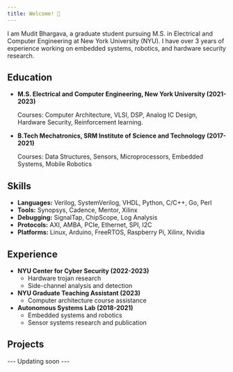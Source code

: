 ```yaml
---
title: Welcome! 👋
---
```


I am Mudit Bhargava, a graduate student pursuing M.S. in Electrical and Computer Engineering at New York University (NYU). I have over 3 years of experience working on embedded systems, robotics, and hardware security research.

## Education

- **M.S. Electrical and Computer Engineering, New York University (2021-2023)**
    
    Courses: Computer Architecture, VLSI, DSP, Analog IC Design, Hardware Security, Reinforcement
     learning.
    
- **B.Tech Mechatronics, SRM Institute of Science and Technology (2017-2021)**
    
    Courses: Data Structures, Sensors, Microprocessors, Embedded Systems, Mobile Robotics
    

## Skills

- **Languages:** Verilog, SystemVerilog, VHDL, Python, C/C++, Go, Perl
- **Tools:** Synopsys, Cadence, Mentor, Xilinx
- **Debugging:** SignalTap, ChipScope, Log Analysis
- **Protocols:** AXI, AMBA, PCIe, Ethernet, SPI, I2C
- **Platforms:** Linux, Arduino, FreeRTOS, Raspberry Pi, Xilinx, Nvidia

## Experience

- **NYU Center for Cyber Security (2022-2023)**
    - Hardware trojan research
    - Side-channel analysis and detection
- **NYU Graduate Teaching Assistant (2023)**
    - Computer architecture course assistance
- **Autonomous Systems Lab (2018-2021)**
    - Embedded systems and robotics
    - Sensor systems research and publication

## Projects

--- Updating soon ---
